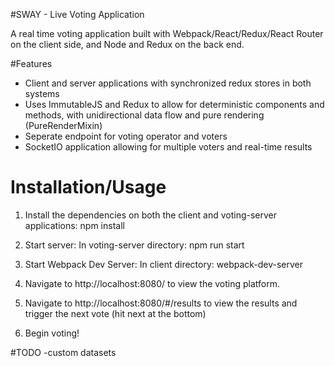 #SWAY - Live Voting Application 

A real time voting application built with Webpack/React/Redux/React Router on the client side, and Node and Redux on the back end. 

#Features
- Client and server applications with synchronized redux stores in both systems
- Uses ImmutableJS and Redux to allow for deterministic components and methods, with unidirectional data flow and pure rendering (PureRenderMixin)
- Seperate endpoint for voting operator and voters
- SocketIO application allowing for multiple voters and real-time results

# Installation/Usage
1) Install the dependencies on both the client and voting-server applications:
  npm install

2) Start server:
  In voting-server directory: 
  npm run start

3) Start Webpack Dev Server:
  In client directory: 
  webpack-dev-server

3) Navigate to http://localhost:8080/ to view the voting platform.

4) Navigate to http://localhost:8080/#/results to view the results and trigger the next vote (hit next at the bottom)

5) Begin voting!

#TODO
-custom datasets

